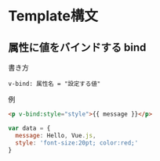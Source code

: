 # Template構文

## 属性に値をバインドする bind

書き方
```
v-bind: 属性名 = "設定する値"
```

例
```html
<p v-bind:style="style">{{ message }}</p>
```

```javascript
var data = {
  message: Hello, Vue.js,
  style: 'font-size:20pt; color:red;'
}
```